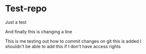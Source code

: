 # Test-repo
Just a test

And finally this is changing a line


This is me testing out how to commit changes on git
this is added
I shouldn't be able to add this if I don't have access rights